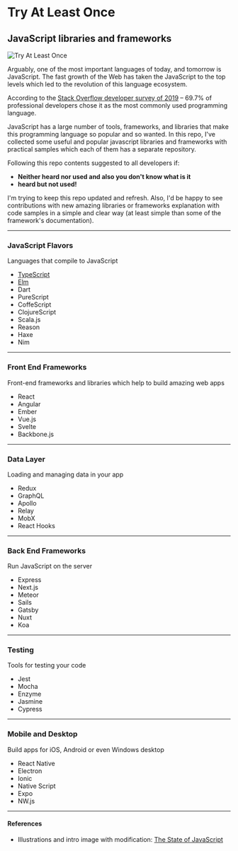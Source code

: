 # Try At Least Once
## JavaScript libraries and frameworks
![Try At Least Once](https://raw.githubusercontent.com/amirhosseinrahmati/javascript-libs-frameworks/master/images/javascript-intro-image.jpg "Try At Least Once")

Arguably, one of the most important languages of today, and tomorrow is JavaScript. The fast growth of the Web has taken the JavaScript to the top levels which led to the revolution of this language ecosystem.

According to the [Stack Overflow developer survey of 2019](https://insights.stackoverflow.com/survey/2019#most-popular-technologies "Stack Overflow developer survey of 2019") – 69.7% of professional developers chose it as the most commonly used programming language. 

JavaScript has a large number of tools, frameworks, and libraries that make this programming language so popular and so wanted. In this repo, I've collected some useful and popular javascript libraries and frameworks with practical samples which each of them has a separate repository. 

Following this repo contents suggested to all developers if:
- **Neither heard nor used and also you don't know what is it**
- **heard but not used!**

I'm trying to keep this repo updated and refresh. Also, I'd be happy to see contributions with new amazing libraries or frameworks explanation with code samples in a simple and clear way (at least simple than some of the framework's documentation).

------------
### JavaScript Flavors
Languages that compile to JavaScript
- [TypeScript](https://github.com/amirhosseinrahmati/try-typescript "TypeScript")
- [Elm](https://github.com/amirhosseinrahmati/try-elm "Elm")
- Dart
- PureScript
- CoffeScript
- ClojureScript
- Scala.js
- Reason
- Haxe
- Nim
------------
### Front End Frameworks
Front-end frameworks and libraries which help to build amazing web apps
- React
- Angular
- Ember
- Vue.js
- Svelte
- Backbone.js
------------
### Data Layer
Loading and managing data in your app
- Redux
- GraphQL
- Apollo
- Relay
- MobX
- React Hooks
------------
### Back End Frameworks
Run JavaScript on the server
- Express
- Next.js
- Meteor
- Sails
- Gatsby
- Nuxt
- Koa
------------
### Testing
Tools for testing your code
- Jest
- Mocha
- Enzyme
- Jasmine
- Cypress
------------
### Mobile and Desktop
Build apps for iOS, Android or even Windows desktop
- React Native
- Electron
- Ionic
- Native Script
- Expo
- NW.js

------------

#### References
- Illustrations and intro image with modification: [The State of JavaScript](http://stateofjs.com "The State of JavaScript")
